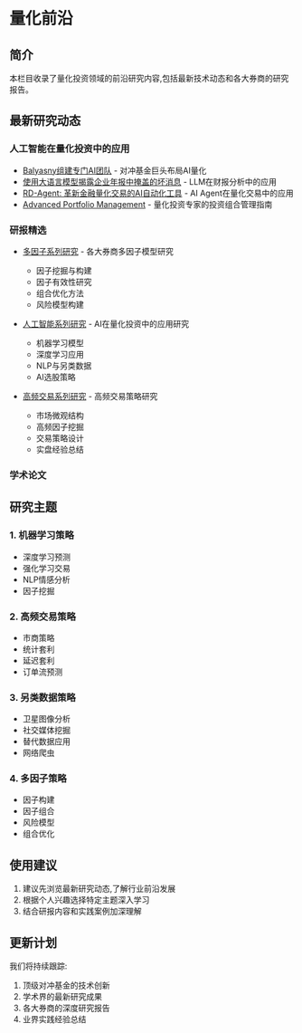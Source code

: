 # 量化前沿

## 简介

本栏目收录了量化投资领域的前沿研究内容,包括最新技术动态和各大券商的研究报告。

## 最新研究动态

### 人工智能在量化投资中的应用
- [Balyasny组建专门AI团队](./最新技术/ChatGPT-Balyasny.md) - 对冲基金巨头布局AI量化
- [使用大语言模型揭露企业年报中掩盖的坏消息](./最新技术/llm-report.md) - LLM在财报分析中的应用
- [RD-Agent: 革新金融量化交易的AI自动化工具](./最新技术/rd-agent.md) - AI Agent在量化交易中的应用
- [Advanced Portfolio Management](./最新技术/Advanced%20Portfolio%20Management.md) - 量化投资专家的投资组合管理指南

### 研报精选
- [多因子系列研究](./研报精选/index.md#多因子系列) - 各大券商多因子模型研究
  - 因子挖掘与构建
  - 因子有效性研究
  - 组合优化方法
  - 风险模型构建

- [人工智能系列研究](./研报精选/index.md#人工智能系列) - AI在量化投资中的应用研究
  - 机器学习模型
  - 深度学习应用
  - NLP与另类数据
  - AI选股策略

- [高频交易系列研究](./研报精选/index.md#高频交易系列) - 高频交易策略研究
  - 市场微观结构
  - 高频因子挖掘
  - 交易策略设计
  - 实盘经验总结

### 学术论文

## 研究主题

### 1. 机器学习策略
- 深度学习预测
- 强化学习交易
- NLP情感分析
- 因子挖掘

### 2. 高频交易策略
- 市商策略
- 统计套利
- 延迟套利
- 订单流预测

### 3. 另类数据策略
- 卫星图像分析
- 社交媒体挖掘
- 替代数据应用
- 网络爬虫

### 4. 多因子策略
- 因子构建
- 因子组合
- 风险模型
- 组合优化

## 使用建议

1. 建议先浏览最新研究动态,了解行业前沿发展
2. 根据个人兴趣选择特定主题深入学习
3. 结合研报内容和实践案例加深理解

## 更新计划

我们将持续跟踪:

1. 顶级对冲基金的技术创新
2. 学术界的最新研究成果
3. 各大券商的深度研究报告
4. 业界实践经验总结 